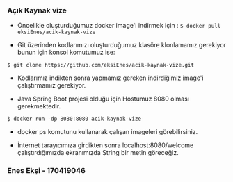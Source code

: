### Açık Kaynak vize

- Öncelikle oluşturduğumuz docker image'i indirmek için :
`$ docker pull eksiEnes/acik-kaynak-vize`

- Git üzerinden kodlarımızı oluşturduğumuz klasöre klonlamamız gerekiyor bunun için konsol komutumuz ise:

`$ git clone https://github.com/eksiEnes/acik-kaynak-vize.git`

- Kodlarımız indikten sonra yapmamız gereken indirdiğimiz image'i çalıştırmamız gerekiyor.

- Java Spring Boot projesi olduğu için Hostumuz 8080 olması gerekmektedir.

`$ docker run -dp 8080:8080 acik-kaynak-vize`

-  docker ps komutunu kullanarak çalışan imageleri görebilirsiniz.

- İnternet tarayıcımıza girdikten sonra localhost:8080/welcome çalıştırdığımızda ekranımızda String bir metin göreceğiz.



### Enes Ekşi - 170419046
